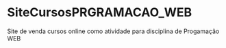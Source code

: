 # SiteCursosPRGRAMACAO_WEB
Site de venda cursos online como atividade para disciplina de Progamação WEB
